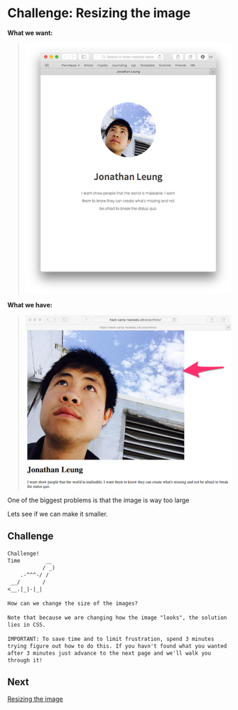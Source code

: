 # Challenge: Resizing the image

**What we want:**

> ![](img/final_screenshot_0.png)

**What we have:**

> ![](img/image_size_point.png)

One of the biggest problems is that the image is way too large

Lets see if we can make it smaller.

## Challenge

```
Challenge!  
Time        __
           / _)   
    .-^^^-/ /
 __/       /
<__.|_|-|_|

How can we change the size of the images?

Note that because we are changing how the image "looks", the solution lies in CSS.

IMPORTANT: To save time and to limit frustration, spend 3 minutes trying figure out how to do this. If you havn't found what you wanted after 3 minutes just advance to the next page and we'll walk you through it!
```

## Next

[Resizing the image](image_resize_solution.md)